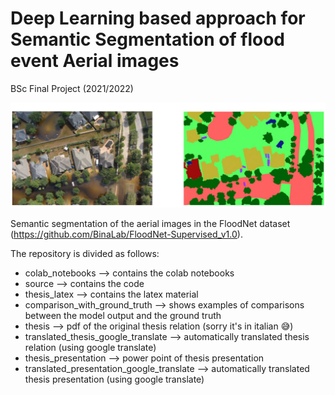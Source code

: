 # Deep Learning based approach for Semantic Segmentation of flood event Aerial images
BSc Final Project (2021/2022)

![My Image](example_segme.png)

Semantic segmentation of the aerial images in the FloodNet dataset (https://github.com/BinaLab/FloodNet-Supervised_v1.0).

The repository is divided as follows:
- colab_notebooks --> contains the colab notebooks
- source --> contains the code
- thesis_latex --> contains the latex material 
- comparison_with_ground_truth --> shows examples of comparisons between the model output and the ground truth
- thesis --> pdf of the original thesis relation (sorry it's in italian :sweat_smile:)
- translated_thesis_google_translate --> automatically translated thesis relation (using google translate)
- thesis_presentation --> power point of thesis presentation
- translated_presentation_google_translate --> automatically translated thesis presentation (using google translate)

